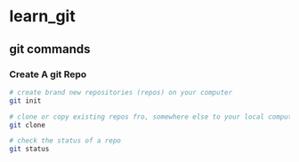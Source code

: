 # learn_git

## git commands

### Create A git Repo 

```bash
# create brand new repositories (repos) on your computer
git init

# clone or copy existing repos fro, somewhere else to your local computer
git clone

# check the status of a repo
git status
```
